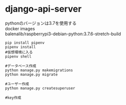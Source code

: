 # django-api-server

pythonのバージョンは3.7を使用する<br>
docker images<br>
balenalib/raspberrypi3-debian-python:3.7.6-stretch-build<br>


```
pip install pipenv
pipenv install
#仮想環境に入る
pipenv shell

#データベース作成
python manage.py makemigrations
python manage.py migrate

#ユーザー作成
python manage.py createsuperuser

#key作成
```
